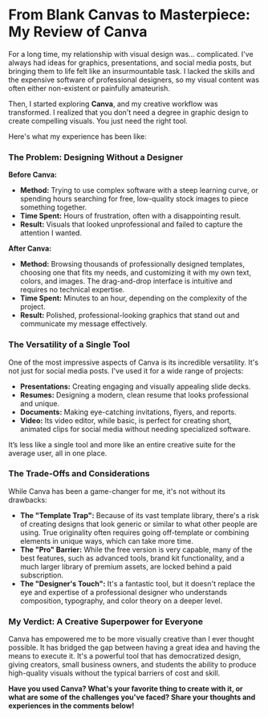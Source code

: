 # From Blank Canvas to Masterpiece: My Review of Canva

For a long time, my relationship with visual design was... complicated. I've always had ideas for graphics, presentations, and social media posts, but bringing them to life felt like an insurmountable task. I lacked the skills and the expensive software of professional designers, so my visual content was often either non-existent or painfully amateurish.

Then, I started exploring **Canva**, and my creative workflow was transformed. I realized that you don't need a degree in graphic design to create compelling visuals. You just need the right tool.

Here's what my experience has been like:

### The Problem: Designing Without a Designer

**Before Canva:**
* **Method:** Trying to use complex software with a steep learning curve, or spending hours searching for free, low-quality stock images to piece something together.
* **Time Spent:** Hours of frustration, often with a disappointing result.
* **Result:** Visuals that looked unprofessional and failed to capture the attention I wanted.

**After Canva:**
* **Method:** Browsing thousands of professionally designed templates, choosing one that fits my needs, and customizing it with my own text, colors, and images. The drag-and-drop interface is intuitive and requires no technical expertise.
* **Time Spent:** Minutes to an hour, depending on the complexity of the project.
* **Result:** Polished, professional-looking graphics that stand out and communicate my message effectively.

### The Versatility of a Single Tool

One of the most impressive aspects of Canva is its incredible versatility. It's not just for social media posts. I've used it for a wide range of projects:

* **Presentations:** Creating engaging and visually appealing slide decks.
* **Resumes:** Designing a modern, clean resume that looks professional and unique.
* **Documents:** Making eye-catching invitations, flyers, and reports.
* **Video:** Its video editor, while basic, is perfect for creating short, animated clips for social media without needing specialized software.

It’s less like a single tool and more like an entire creative suite for the average user, all in one place.

### The Trade-Offs and Considerations

While Canva has been a game-changer for me, it's not without its drawbacks:

* **The "Template Trap":** Because of its vast template library, there's a risk of creating designs that look generic or similar to what other people are using. True originality often requires going off-template or combining elements in unique ways, which can take more time.
* **The "Pro" Barrier:** While the free version is very capable, many of the best features, such as advanced tools, brand kit functionality, and a much larger library of premium assets, are locked behind a paid subscription.
* **The "Designer's Touch":** It's a fantastic tool, but it doesn't replace the eye and expertise of a professional designer who understands composition, typography, and color theory on a deeper level.

### My Verdict: A Creative Superpower for Everyone

Canva has empowered me to be more visually creative than I ever thought possible. It has bridged the gap between having a great idea and having the means to execute it. It's a powerful tool that has democratized design, giving creators, small business owners, and students the ability to produce high-quality visuals without the typical barriers of cost and skill.

**Have you used Canva? What's your favorite thing to create with it, or what are some of the challenges you've faced? Share your thoughts and experiences in the comments below!**
